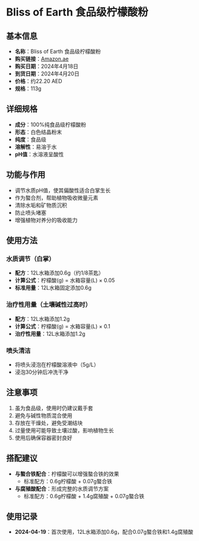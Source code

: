 # Bliss of Earth 食品级柠檬酸粉

## 基本信息
- **名称**：Bliss of Earth 食品级柠檬酸粉
- **购买链接**：[Amazon.ae](https://www.amazon.ae/dp/B0BK4P2BD5)
- **购买日期**：2024年4月18日
- **到货日期**：2024年4月20日
- **价格**：约22.20 AED
- **规格**：113g

## 详细规格
- **成分**：100%纯食品级柠檬酸粉
- **形态**：白色结晶粉末
- **纯度**：食品级
- **溶解性**：易溶于水
- **pH值**：水溶液呈酸性

## 功能与作用
- 调节水质pH值，使其偏酸性适合白掌生长
- 作为螯合剂，帮助植物吸收微量元素
- 清除水垢和矿物质沉积
- 防止喷头堵塞
- 增强植物对养分的吸收能力

## 使用方法

### 水质调节（白掌）
- **配方**：12L水箱添加0.6g（约1/8茶匙）
- **计算公式**：柠檬酸(g) = 水箱容量(L) × 0.05
- **标准用量**：12L水箱固定添加0.6g

### 治疗性用量（土壤碱性过高时）
- **配方**：12L水箱添加1.2g
- **计算公式**：柠檬酸(g) = 水箱容量(L) × 0.1
- **治疗性用量**：12L水箱添加1.2g

### 喷头清洁
- 将喷头浸泡在柠檬酸溶液中（5g/L）
- 浸泡30分钟后冲洗干净

## 注意事项
1. 虽为食品级，使用时仍建议戴手套
2. 避免与碱性物质混合使用
3. 存放在干燥处，避免受潮结块
4. 过量使用可能导致土壤过酸，影响植物生长
5. 使用后确保容器密封良好

## 搭配建议
- **与螯合铁配合**：柠檬酸可以增强螯合铁的效果
  - 标准配方：0.6g柠檬酸 + 0.07g螯合铁
- **与腐殖酸配合**：形成完整的水质调节方案
  - 标准配方：0.6g柠檬酸 + 1.4g腐殖酸 + 0.07g螯合铁

## 使用记录
- **2024-04-19**：首次使用，12L水箱添加0.6g，配合0.07g螯合铁和1.4g腐殖酸
